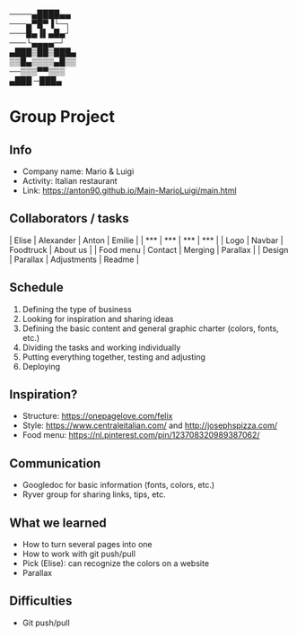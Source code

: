 ────▄████▄▄    
───▄▀█▀▐└─┐  
───█▄▐▌▄█▄┘  
───└▄▄▄▄─┘  
▄███▒██▒███▄  
▒▒█▄▒▒▒▒▄█▒▒  
──▒▒▒▀▀▒▒▒  
 ▄███ ─███▄  



# Group Project

## Info

* Company name: Mario & Luigi
* Activity: Italian restaurant
* Link: https://anton90.github.io/Main-MarioLuigi/main.html

## Collaborators / tasks

| Elise | Alexander | Anton | Emilie |
| *** | *** | *** | *** |
| Logo | Navbar | Foodtruck | About us |
| Food menu | Contact | Merging | Parallax |
| Design | Parallax | Adjustments | Readme |

## Schedule

1. Defining the type of business
2. Looking for inspiration and sharing ideas
3. Defining the basic content and general graphic charter (colors, fonts, etc.)
4. Dividing the tasks and working individually
5. Putting everything together, testing and adjusting
6. Deploying

## Inspiration?
* Structure: https://onepagelove.com/felix
* Style: https://www.centraleitalian.com/ and http://josephspizza.com/
* Food menu: https://nl.pinterest.com/pin/123708320989387062/

## Communication

* Googledoc for basic information (fonts, colors, etc.)
* Ryver group for sharing links, tips, etc.

## What we learned

* How to turn several pages into one
* How to work with git push/pull
* Pick (Elise): can recognize the colors on a website
* Parallax

## Difficulties

* Git push/pull


